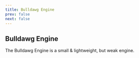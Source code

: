 ```yaml
---
title: Bulldawg Engine
prev: false
next: false
---
```

## Bulldawg Engine
The Bulldawg Engine is a small & lightweight, but weak engine.